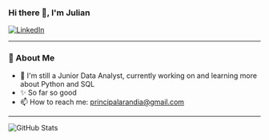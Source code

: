 ### Hi there 👋, I'm Julian 

[![LinkedIn](https://img.shields.io/badge/LinkedIn-0077B5?style=for-the-badge&logo=linkedin&logoColor=white)](https://www.linkedin.com/in/tuusuario)

---

### 🚀 About Me
- 🔭 I'm still a Junior Data Analyst, currently working on and learning more about Python and SQL  
- ✨ So far so good  
- 📫 How to reach me: principalarandia@gmail.com 

---

![GitHub Stats](https://github-readme-stats.vercel.app/api?username=tuusuario&show_icons=true&theme=default)
